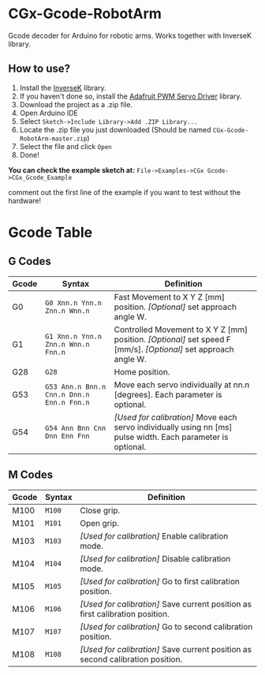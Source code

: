 # CGx-Gcode-RobotArm
Gcode decoder for Arduino for robotic arms. Works together with InverseK library.

## How to use?
1. Install the [InverseK](https://github.com/cgxeiji/CGx-InverseK) library. 
1. If you haven't done so, install the [Adafruit PWM Servo Driver](https://github.com/adafruit/Adafruit-PWM-Servo-Driver-Library) library.
1. Download the project as a .zip file.
1. Open Arduino IDE
1. Select `Sketch->Include Library->Add .ZIP Library...`
1. Locate the .zip file you just downloaded (Should be named `CGx-Gcode-RobotArm-master.zip`)
1. Select the file and click `Open`
1. Done!


**You can check the example sketch at:**
`File->Examples->CGx Gcode->CGx_Gcode_Example`

comment out the first line of the example if you want to test without the hardware!




# Gcode Table
## G Codes
Gcode | Syntax | Definition
----- | ------ | ----------
G0 | `G0 Xnn.n Ynn.n Znn.n Wnn.n` | Fast Movement to X Y Z [mm] position. *[Optional]* set approach angle W.
G1 | `G1 Xnn.n Ynn.n Znn.n Wnn.n Fnn.n` | Controlled Movement to X Y Z [mm] position. *[Optional]* set speed F [mm/s]. *[Optional]* set approach angle W.
G28 | `G28` | Home position.
G53 | `G53 Ann.n Bnn.n Cnn.n Dnn.n Enn.n Fnn.n` | Move each servo individually at nn.n [degrees]. Each parameter is optional.
G54 | `G54 Ann Bnn Cnn Dnn Enn Fnn` | *[Used for calibration]* Move each servo individually using nn [ms] pulse width. Each parameter is optional.

## M Codes
Gcode | Syntax | Definition
----- | ------ | ----------
M100 | `M100` | Close grip.
M101 | `M101` | Open grip.
M103 | `M103` | *[Used for calibration]* Enable calibration mode.
M104 | `M104` | *[Used for calibration]* Disable calibration mode.
M105 | `M105` | *[Used for calibration]* Go to first calibration position.
M106 | `M106` | *[Used for calibration]* Save current position as first calibration position.
M107 | `M107` | *[Used for calibration]* Go to second calibration position.
M108 | `M108` | *[Used for calibration]* Save current position as second calibration position.
